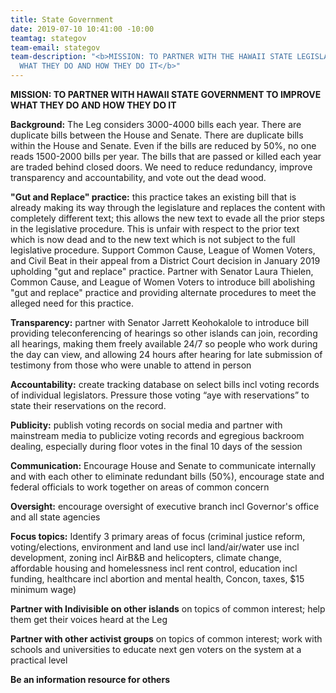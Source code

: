 ```yaml
---
title: State Government
date: 2019-07-10 10:41:00 -10:00
teamtag: stategov
team-email: stategov
team-description: "<b>MISSION: TO PARTNER WITH THE HAWAII STATE LEGISLATURE TO IMPROVE
  WHAT THEY DO AND HOW THEY DO IT</b>"
---
```


**MISSION: TO PARTNER WITH HAWAII STATE GOVERNMENT TO IMPROVE WHAT THEY DO AND HOW THEY DO IT**

**Background:**  The Leg considers 3000-4000 bills each year.  There are duplicate bills between the House and Senate.   There are duplicate bills within the House and Senate.  Even if the bills are reduced by 50%, no one reads 1500-2000 bills per year.  The bills that are passed or killed each year are traded behind closed doors.  We need to reduce redundancy, improve transparency and accountability, and vote out the dead wood.

**"Gut and Replace" practice:**  this practice takes an existing bill that is already making its way through the legislature and replaces the content with completely different text; this allows the new text to evade all the prior steps in the legislative procedure.  This is unfair with respect to the prior text which is now dead and to the new text which is not subject to the full legislative procedure.
Support Common Cause, League of Women Voters, and Civil Beat in their appeal from a District Court decision in January 2019 upholding "gut and replace" practice. Partner with Senator Laura Thielen, Common Cause, and League of Women Voters to introduce bill abolishing "gut and replace" practice and providing alternate procedures to meet the alleged need for this practice.

**Transparency:** partner with Senator Jarrett Keohokalole to introduce bill providing teleconferencing of hearings so other islands can join, recording all hearings, making them freely available 24/7 so people who work during the day can view, and allowing 24 hours after hearing for late submission of testimony from those who were unable to attend in person

**Accountability:** create tracking database on select bills incl voting records of individual legislators.  Pressure those voting “aye with reservations” to state their reservations on the record.

**Publicity:** publish voting records on social media and partner with mainstream media to publicize voting records and egregious backroom dealing, especially during floor votes in the final 10 days of the session

**Communication:** Encourage House and Senate to communicate internally and with each other to eliminate redundant bills (50%), encourage state and federal officials to work together on areas of common concern

**Oversight:** encourage oversight of executive branch incl Governor's office and all state agencies

**Focus topics:** Identify 3 primary areas of focus (criminal justice reform, voting/elections, environment and land use incl land/air/water use incl development, zoning incl AirB&B and helicopters, climate change, affordable housing and homelessness incl rent control, education incl funding, healthcare incl abortion and mental health, Concon, taxes, $15 minimum wage)

**Partner with Indivisible on other islands** on topics of common interest; help them get their voices heard at the Leg

**Partner with other activist groups** on topics of common interest; work with schools and universities to educate next gen voters on the system at a practical level

**Be an information resource for others**